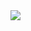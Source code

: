 <picture>
<source
    srcset="https://github-readme-stats.vercel.app/api?username=Sudotron&show_icons=true&theme=dark"
    media="(prefers-color-scheme: dark)"
  />
  <source
    srcset="https://github-readme-stats.vercel.app/api?username=Sudotron&show_icons=true"
    media="(prefers-color-scheme: light), (prefers-color-scheme: no-preference)"
  />
  <img src="https://github-readme-stats.vercel.app/api?username=Sudotron&show_icons=true" />
</picture>
